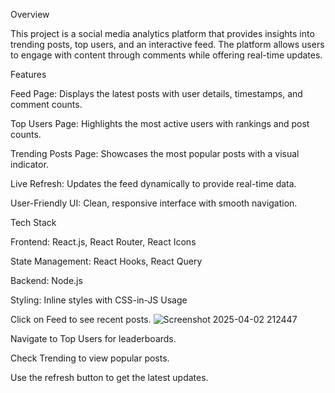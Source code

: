 Overview

This project is a social media analytics platform that provides insights into trending posts, top users, and an interactive feed. The platform allows users to engage with content through comments while offering real-time updates.

Features

Feed Page: Displays the latest posts with user details, timestamps, and comment counts.

Top Users Page: Highlights the most active users with rankings and post counts.

Trending Posts Page: Showcases the most popular posts with a visual indicator.

Live Refresh: Updates the feed dynamically to provide real-time data.

User-Friendly UI: Clean, responsive interface with smooth navigation.

Tech Stack

Frontend: React.js, React Router, React Icons

State Management: React Hooks, React Query

Backend: Node.js

Styling: Inline styles with CSS-in-JS
Usage

Click on Feed to see recent posts.
![Screenshot 2025-04-02 212447](https://github.com/user-attachments/assets/283f14bc-01b6-4e69-a4b1-000a305c1dc2)

Navigate to Top Users for leaderboards.

Check Trending to view popular posts.

Use the refresh button to get the latest updates.
